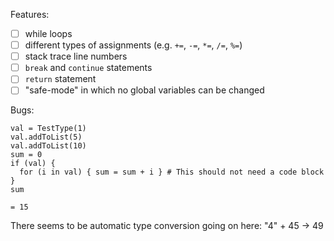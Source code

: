 Features:

- [ ] while loops
- [ ] different types of assignments (e.g. `+=`, `-=`, `*=`, `/=`, `%=`)
- [ ] stack trace line numbers
- [ ] `break` and `continue` statements
- [ ] `return` statement
- [ ] "safe-mode" in which no global variables can be changed

Bugs:

```
val = TestType(1)
val.addToList(5)
val.addToList(10)
sum = 0
if (val) {
  for (i in val) { sum = sum + i } # This should not need a code block
}
sum

= 15
```

There seems to be automatic type conversion going on here: "4" + 45  ->  49
